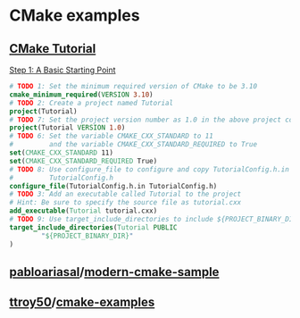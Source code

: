 # CMake examples



## [CMake Tutorial](https://cmake.org/cmake/help/latest/guide/tutorial/index.html#cmake-tutorial)

[Step 1: A Basic Starting Point](https://cmake.org/cmake/help/latest/guide/tutorial/A%20Basic%20Starting%20Point.html)

```cmake
# TODO 1: Set the minimum required version of CMake to be 3.10
cmake_minimum_required(VERSION 3.10)
# TODO 2: Create a project named Tutorial
project(Tutorial)
# TODO 7: Set the project version number as 1.0 in the above project command
project(Tutorial VERSION 1.0)
# TODO 6: Set the variable CMAKE_CXX_STANDARD to 11
#         and the variable CMAKE_CXX_STANDARD_REQUIRED to True
set(CMAKE_CXX_STANDARD 11)
set(CMAKE_CXX_STANDARD_REQUIRED True)
# TODO 8: Use configure_file to configure and copy TutorialConfig.h.in to
#         TutorialConfig.h
configure_file(TutorialConfig.h.in TutorialConfig.h)
# TODO 3: Add an executable called Tutorial to the project
# Hint: Be sure to specify the source file as tutorial.cxx
add_executable(Tutorial tutorial.cxx)
# TODO 9: Use target_include_directories to include ${PROJECT_BINARY_DIR}
target_include_directories(Tutorial PUBLIC
        "${PROJECT_BINARY_DIR}"
)
```



## [pabloariasal](https://github.com/pabloariasal)/**[modern-cmake-sample](https://github.com/pabloariasal/modern-cmake-sample)** 





## [ttroy50](https://github.com/ttroy50)/**[cmake-examples](https://github.com/ttroy50/cmake-examples)**

